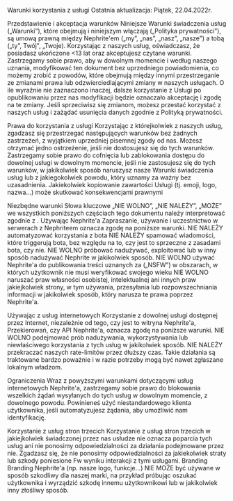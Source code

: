 Warunki korzystania z usługi Ostatnia aktualizacja: Piątek, 22.04.2022r.

Przedstawienie i akceptacja warunków Niniejsze Warunki świadczenia usług („Warunki”), które obejmują i niniejszym włączają („Polityka prywatności”), są umową prawną między Nephrite'em („my”, „nas”, „nasz”, „nasze") a tobą („ty”, Twój", „Twoje). Korzystając z naszych usług, oświadczasz, że posiadasz ukończone <13 lat oraz akceptujesz czytane warunki. Zastrzegamy sobie prawo, aby w dowolnym momencie i według naszego uznania, modyfikować ten dokument bez uprzedniego powiadomienia, co możemy zrobić z powodów, które obejmują między innymi przestrzeganie ze zmianami prawa lub odzwierciedlającymi zmiany w naszych usługach. O ile wyraźnie nie zaznaczono inaczej, dalsze korzystanie z Usługi po opublikowaniu przez nas modyfikacji będzie oznaczało akceptację i zgodę na te zmiany. Jeśli sprzeciwisz się zmianom, możesz przestać korzystać z naszych usług i zażądać usunięcia danych zgodnie z Polityką prywatności.

Prawa do korzystania z usługi Korzystając z którejkolwiek z naszych usług, zgadzasz się przestrzegać następujących warunków bez żadnych zastrzeżeń, z wyjątkiem uprzedniej pisemnej zgody od nas. Możesz otrzymać jedno ostrzeżenie, jeśli nie dostosujesz się do tych warunków. Zastrzegamy sobie prawo do cofnięcia lub zablokowania dostępu do dowolnej usługi w dowolnym momencie, jeśli nie zastosujesz się do tych warunków, w jakikolwiek sposób naruszysz nasze Warunki świadczenia usług lub z jakiegokolwiek powodu, który uznamy za ważny bez uzasadnienia. Jakiekolwiek kopiowanie zawartości Usługi (tj. emoji, logo, nazwa...) może skutkować konsekwencjami prawnymi 

Niezbędne warunki Słowa kluczowe „NIE WOLNO”, „NIE NALEŻY”, „MOŻE” we wszystkich poniższych częściach tego dokumentu należy interpretować zgodnie z . Używając Nephrite'a Zapraszanie, używanie i uczestnictwo w serwerach z Nephriteem oznacza zgodę na poniższe warunki. NIE NALEŻY automatyzować korzystania z bota NIE NALEŻY spamować wiadomości, które triggerują bota, bez względu na to, czy jest to sprzeczne z zasadami bota, czy nie. NIE WOLNO próbować nadużywać, exploitować lub w inny sposób nadużywać Nephrite w jakikolwiek sposób. NIE WOLNO używać Nephrite'a do publikowania treści uznanych za („NSFW”) w obszarach, w których użytkownik nie musi weryfikować swojego wieku NIE WOLNO naruszać praw własności osobistej, intelektualnej ani innych praw jakiejkolwiek strony, w tym używania, przesyłania lub rozpowszechniania informacji w jakikolwiek sposób, który narusza te prawa poprzez Nephrite'a.

Używając z usług internetowych Korzystanie z dowolnej usługi dostępnej przez Internet, niezależnie od tego, czy jest to witryna Nephrite'a, Przekierowań, czy API Nephrite'a, oznacza zgodę na poniższe warunki. NIE WOLNO podejmować prób nadużywania, wykorzystywania lub niewłaściwego korzystania z tych usług w jakikolwiek sposób. NIE NALEŻY przekraczać naszych rate-limitów przez dłuższy czas. Takie działania są traktowane bardzo poważnie i w razie potrzeby mogą być nawet zgłaszane lokalnym władzom.

Ograniczenia Wraz z powyższymi warunkami dotyczącymi usług internetowych Nephrite'a, zastrzegamy sobie prawo do blokowania wszelkich żądań wysyłanych do tych usług w dowolnym momencie, z dowolnego powodu. Powinieneś użyć niestandardowego klienta użytkownika, jeśli automatyzujesz żądania, aby umożliwić nam identyfikację. 

Korzystanie z usług stron trzecich Korzystanie z usług stron trzecich w jakiejkolwiek świadczonej przez nas usłudze nie oznacza poparcia tych usług ani nie ponosimy odpowiedzialności za działania podejmowane przez nie. Zgadzasz się, że nie ponosimy odpowiedzialności za jakiekolwiek straty lub szkody poniesione Fw wyniku interakcji z tymi usługami. Branding Branding Nephrite'a (np. nasze logo, funkcje...) NIE MOŻE być używane w sposób szkodliwy dla naszej marki, na przykład próbując oszukać użytkownika i wyrządzić szkodę innemu użytkownikowi lub w jakikolwiek inny złośliwy sposób.
